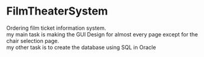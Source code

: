 # FilmTheaterSystem
Ordering film ticket information system. <br>
my main task is making the GUI Design for almost every page except for the chair selection page. <br>
my other task is to create the database using SQL in Oracle
